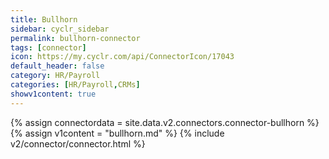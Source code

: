 ```yaml
---
title: Bullhorn
sidebar: cyclr_sidebar
permalink: bullhorn-connector
tags: [connector]
icon: https://my.cyclr.com/api/ConnectorIcon/17043
default_header: false
category: HR/Payroll
categories: [HR/Payroll,CRMs]
showv1content: true
---
```

{% assign connectordata = site.data.v2.connectors.connector-bullhorn %}
{% assign v1content = "bullhorn.md" %}
{% include v2/connector/connector.html %}	